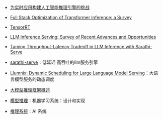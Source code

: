 



- [为实时应用构建人工智能推理引擎的挑战](https://redis.io/blog/the-challenges-in-building-an-ai-inference-engine-for-real-time-applications/)
- [Full Stack Optimization of Transformer Inference: a Survey](https://arxiv.org/pdf/2302.14017)

- [TensorRT](https://mmdeploy.readthedocs.io/zh-cn/v1.3.1/tutorial/06_introduction_to_tensorrt.html)

- [LLM Inference Serving: Survey of Recent Advances and Opportunities](https://arxiv.org/pdf/2407.12391v1)

- [Taming Throughput-Latency Tradeoff in LLM Inference with Sarathi-Serve](https://arxiv.org/pdf/2403.02310)

- [sarathi-serve](https://github.com/microsoft/sarathi-serve)：低延迟 高吞吐的llm服务引擎

- [Llumnix: Dynamic Scheduling for Large Language Model Serving](https://github.com/AlibabaPAI/llumnix?tab=readme-ov-file)：大语言模型服务的动态调度



- [大模型推理框架概述](https://juejin.cn/post/7286676030965317668)

- [模型推理](https://openmlsys.github.io/chapter_model_deployment/model_inference.html)：机器学习系统：设计和实现

- [推理系统](https://chenzomi12.github.io/04Inference01Inference/README.html)：AI 系统